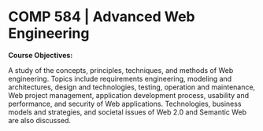 # COMP 584 | Advanced Web Engineering

**Course Objectives:**

A study of the concepts, principles, techniques, and methods of Web engineering. Topics include requirements engineering, modeling and architectures, design and technologies, testing, operation and maintenance, Web project management, application development process, usability and performance, and security of Web applications. Technologies, business models and strategies, and societal issues of Web 2.0 and Semantic Web are also discussed.
